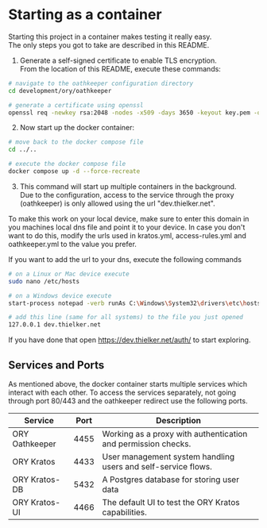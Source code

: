 # Starting as a container

Starting this project in a container makes testing it really easy. \
The only steps you got to take are described in this README.

1. Generate a self-signed certificate to enable TLS encryption. \
   From the location of this README, execute these commands:

```bash
# navigate to the oathkeeper configuration directory
cd development/ory/oathkeeper

# generate a certificate using openssl
openssl req -newkey rsa:2048 -nodes -x509 -days 3650 -keyout key.pem -out cert.pem
```

2. Now start up the docker container:

```bash
# move back to the docker compose file
cd ../..

# execute the docker compose file
docker compose up -d --force-recreate
```

3. This command will start up multiple containers in the background. \
   Due to the configuration, access to the service through the proxy (oathkeeper) is only allowed
   using the url "dev.thielker.net".

To make this work on your local device, make sure to enter this domain in you machines
local dns file and point it to your device. In case you don't want to do this, modify the
urls used in kratos.yml, access-rules.yml and oathkeeper.yml to the value you prefer.

If you want to add the url to your dns, execute the following commands

```bash
# on a Linux or Mac device execute
sudo nano /etc/hosts

# on a Windows device execute
start-process notepad -verb runAs C:\Windows\System32\drivers\etc\hosts

# add this line (same for all systems) to the file you just opened
127.0.0.1 dev.thielker.net
```

If you have done that open https://dev.thielker.net/auth/ to start exploring.

## Services and Ports

As mentioned above, the docker container starts multiple services which interact with
each other. To access the services separately, not going through port 80/443 and the
oathkeeper redirect use the following ports.

| Service        | Port | Description                                                   |
|----------------|------|---------------------------------------------------------------|
| ORY Oathkeeper | 4455 | Working as a proxy with authentication and permission checks. |
| ORY Kratos     | 4433 | User management system handling users and self-service flows. |
| ORY Kratos-DB  | 5432 | A Postgres database for storing user data                     |
| ORY Kratos-UI  | 4466 | The default UI to test the ORY Kratos capabilities.           |
 
